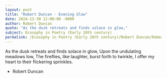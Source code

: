 ```yaml
---
layout: post
title: "Robert Duncan - Evening Glow"
date: 2024-12-30 12:00:00 -0000
author: Robert Duncan
quote: "As the dusk retreats and finds solace in glow,"
subject: Ecosophy in Poetry (Early 20th century)
permalink: /Ecosophy in Poetry (Early 20th century)/Robert Duncan/Robert Duncan - Evening Glow
---
```


As the dusk retreats and finds solace in glow,
Upon the undulating meadows low,
The fireflies, like laughter, burst forth to twinkle,
I offer my heart to their flickering sprinkles.

- Robert Duncan
